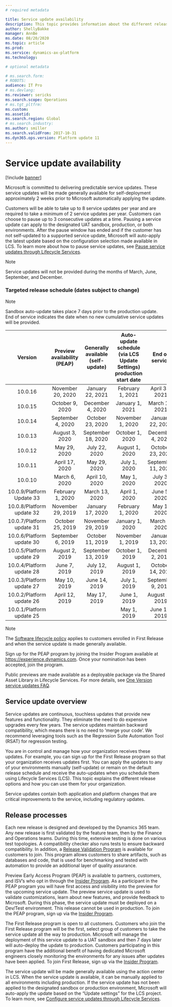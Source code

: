 ```yaml
---
# required metadata

title: Service update availability
description: This topic provides information about the different release options.
author: ShellyBakke
manager: AnnBe
ms.date: 08/20/2020
ms.topic: article
ms.prod: 
ms.service: dynamics-ax-platform
ms.technology: 

# optional metadata

# ms.search.form: 
# ROBOTS: 
audience: IT Pro
# ms.devlang: 
ms.reviewer: sericks
ms.search.scope: Operations
# ms.tgt_pltfrm: 
ms.custom: 
ms.assetid: 
ms.search.region: Global
# ms.search.industry: 
ms.author: smiller
ms.search.validFrom: 2017-10-31
ms.dyn365.ops.version: Platform update 11
---
```


# Service update availability

[!include [banner](../includes/banner.md)]

Microsoft is committed to delivering predictable service updates. These service updates will be made generally available for self-deployment approximately 2 weeks prior to Microsoft automatically applying the update. 

Customers will be able to take up to 8 service updates per year and are required to take a minimum of 2 service updates per year. Customers can choose to pause up to 3 consecutive updates at a time. Pausing a service update can apply to the designated UAT sandbox, production, or both environments. After the pause window has ended and if the customer has not self-updated to a supported service update, Microsoft will auto-apply the latest update based on the configuration selection made available in LCS. To learn more about how to pause service updates, see [Pause service updates through Lifecycle Services](https://docs.microsoft.com/dynamics365/unified-operations/dev-itpro/lifecycle-services/pause-service-updates).

> [!NOTE] 
> Service updates will not be provided during the months of March, June, September, and December. 

### Targeted release schedule (dates subject to change)

> [!NOTE] 
> Sandbox auto-update takes place 7 days prior to the production update.  End of service indicates the date when no new cumulative service updates will be provided.

|          Version          | Preview availability (PEAP) | Generally available (self-update) | Auto-update schedule (via LCS Update Settings) production start date |   End of service   |
|:-------------------------:|:---------------------------:|:---------------------------------:|:----------------------------------------------:|:------------------:|
| 10.0.16                   | November 20, 2020           | January 22, 2021                  | February 1, 2021         | April 30, 2021     |
| 10.0.15                   | October 9, 2020             | December 4, 2020                  | January 1, 2021          | March 19, 2021     |
| 10.0.14                   | September 4, 2020           | October 23, 2020                  | November 1, 2020         | January 22, 2021   |
| 10.0.13                   | August 3, 2020              | September 18, 2020                | October 1, 2020           | December 4, 2020   |
| 10.0.12                   | May 29, 2020                | July 22, 2020                     | August 1, 2020            | October 23, 2020   |
| 10.0.11                   | April 17, 2020              | May 29, 2020                      | July 1, 2020              | September 11, 2020 |
| 10.0.10                   | March 6, 2020               | April 10, 2020                    | May 1, 2020               | July 3, 2020       |
| 10.0.9/Platform Update 33 | February 1, 2020            | March 13, 2020                    | April 1, 2020             | June 5, 2020       |
| 10.0.8/Platform update 32 | November 29, 2019           | January 17, 2020                  | February 1, 2020          | May 1, 2020        |
| 10.0.7/Platform update 31 | October 25, 2019            | November 29, 2019                 | January 1, 2020           | March 9, 2020      |
| 10.0.6/Platform update 30 | September 6, 2019           | October 11, 2019                  | November 1, 2019          | January 13, 2020   |
| 10.0.5/Platform update 29 | August 2, 2019              | September 13, 2019                | October 1, 2019           | December 2, 2019   |
| 10.0.4/Platform update 28 | June 7, 2019                | July 12, 2019                     | August 1, 2019            | October 14, 2019   |
| 10.0.3/Platform update 27 | May 10, 2019                | June 14, 2019                     | July 1, 2019              | September 9, 2019  |
| 10.0.2/Platform update 26 | April 12, 2019              | May 17, 2019                      | June 1, 2019              | August 12, 2019    |
| 10.0.1/Platform update 25 |                             |                                   | May 1, 2019               | June 10, 2019      |

> [!NOTE]
> The [Software lifecycle policy](../../dev-itpro/migration-upgrade/versions-update-policy.md) applies to customers enrolled in First Release and when the service update is made generally available.

Sign up for the PEAP program by joining the Insider Program available at https://experience.dynamics.com. Once your nomination has been accepted, join the program.

Public previews are made available as a deployable package via the Shared Asset Library in Lifecycle Services. For more details, see [One Version service updates FAQ](one-version.md). 

## Service update overview
Service updates are continuous, touchless updates that provide new features and functionality. They eliminate the need to do expensive upgrades every few years. The service updates maintain backward compatibility, which means there is no need to ‘merge your code’.  We recommend leveraging tools such as the Regression Suite Automation Tool (RSAT) for regression testing.

You are in control and manage how your organization receives these updates. For example, you can sign up for the First Release program so that your organization receives updates first. You can apply the updates to any of your environments manually (self-update) or remain on the default release schedule and receive the auto-updates when you schedule them using Lifecycle Services (LCS). This topic explains the different release options and how you can use them for your organization.

Service updates contain both application and platform changes that are critical improvements to the service, including regulatory updates. 

## Release processes

Each new release is designed and developed by the Dynamics 365 team. Any new release is first validated by the feature team, then by the Finance and Operations teams. During this time, extensive testing is done on various test topologies. A compatibility checker also runs tests to ensure backward compatibility. In addition, a [Release Validation Program](https://forms.office.com/Pages/ResponsePage.aspx?id=v4j5cvGGr0GRqy180BHbR56j8lZs0FdAvwT75_WNFyxUQVdKVkVORjVDNloxTEkwS1JUSUxWN1pSWi4u) is available for customers to join. This program allows customers to share artifacts, such as databases and code, that is used for benchmarking and tested with automation to provide an additional layer of quality assurance.

Preview Early Access Program (PEAP) is available to partners, customers, and ISV’s who opt in through the [Insider Program](https://experience.dynamics.com/).  As a participant in the PEAP program you will have first access and visibility into the preview for the upcoming service update.  The preview service update is used to validate customizations, learn about new features, and provide feedback to Microsoft.  During this phase, the service update must be deployed on a Dev/Test environment.  This release cannot be used in production. To join the PEAP program, sign up via the [Insider Program](https://experience.dynamics.com/). 

The First Release program is open to all customers. Customers who join the First Release program will be the first, select group of customers to take the service update all the way to production.  Microsoft will manage the deployment of this service update to a UAT sandbox and then 7 days later will auto-deploy the update to production. Customers participating in this program have the additional benefit of having dedicated Microsoft engineers closely monitoring the environments for any issues after updates have been applied. To join First Release, sign up via the [Insider Program](https://experience.dynamics.com/).  

The service update will be made generally available using the action center in LCS.  When the service update is available, it can be manually applied to all environments including production.  If the service update has not been applied to the designated sandbox or production environment, Microsoft will auto-apply the update based on the “Update settings” for the LCS project. To learn more, see [Configure service updates through Lifecycle Services](https://docs.microsoft.com/dynamics365/unified-operations/dev-itpro/lifecycle-services/configure-service-updates).
